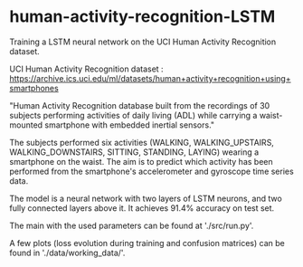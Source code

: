 # human-activity-recognition-LSTM
Training a LSTM neural network on the UCI Human Activity Recognition dataset.

UCI Human Activity Recognition dataset :
https://archive.ics.uci.edu/ml/datasets/human+activity+recognition+using+smartphones

"Human Activity Recognition database built from the recordings of 30 subjects performing activities of daily living (ADL) while carrying a waist-mounted smartphone with embedded inertial sensors."

The  subjects performed six activities (WALKING, WALKING_UPSTAIRS, WALKING_DOWNSTAIRS, SITTING, STANDING, LAYING) wearing a smartphone on the waist.
The aim is to predict which activity has been performed from the smartphone's accelerometer and gyroscope time series data.

The model is a neural network with two layers of LSTM neurons, and two fully connected layers above it.
It achieves 91.4% accuracy on test set.

The main with the used parameters can be found at './src/run.py'.

A few plots (loss evolution during training and confusion matrices) can be found in './data/working_data/'.
